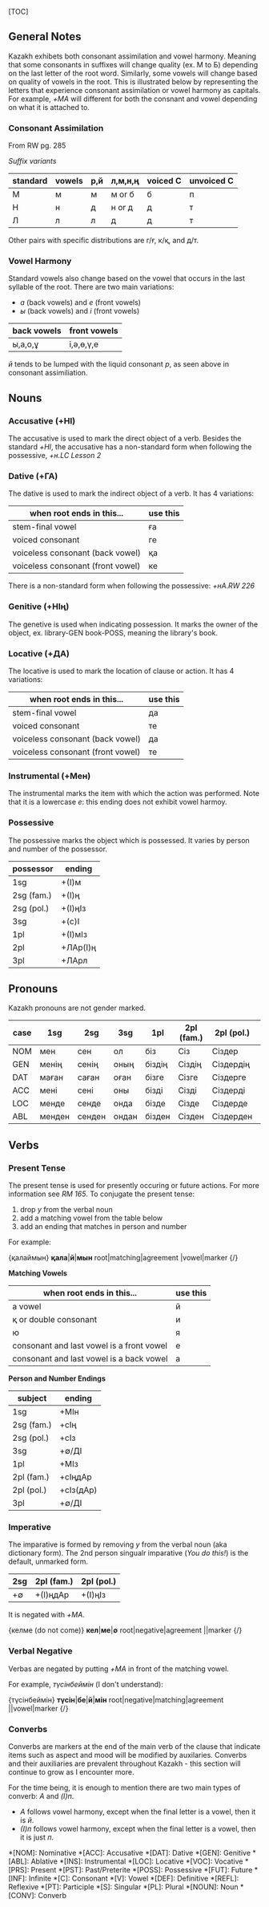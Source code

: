 [TOC]

## General Notes

Kazakh exhibets both consonant assimilation and vowel harmony. Meaning that some consonants in suffixes will change quality (ex. М to Б) depending on the last letter of the root word. Similarly, some vowels will change based on quality of vowels in the root. This is illustrated below by representing the letters that experience consonant assimilation or vowel harmony as capitals. For example, _+МА_ will different for both the consnant and vowel depending on what it is attached to.

### Consonant Assimilation

From RW pg. 285

_Suffix variants_

standard | vowels | р,й | л,м,н,ң | voiced C | unvoiced C
---------|--------|-----|---------|----------|------------
М        |м       |м    |м or б   |б         |п
Н        |н       |д    |н or д   |д         |т
Л        |л       |л    |д        |д         |т

Other pairs with specific distributions are г/ғ, к/қ, and д/т.

### Vowel Harmony

Standard vowels also change based on the vowel that occurs in the last syllable of the root. There are two main variations:

* _а_ (back vowels) and _е_ (front vowels)
* _ы_ (back vowels) and _і_ (front vowels)


back vowels | front vowels
------------|--------------
ы,а,о,ұ     |і,ә,ө,ү,е

_й_ tends to be lumped with the liquid consonant _р_, as seen above in consonant assimiliation.

## Nouns
### Accusative (+НІ)

The accusative is used to mark the direct object of a verb. Besides the standard _+НІ_, the accusative has a non-standard form when following the possessive, _+н_.<cite>LC Lesson 2</cite>

### Dative (+ГА)

The dative is used to mark the indirect object of a verb. It has 4 variations:

when root ends in this... | use this
-------------|--------------
stem-final vowel | ға
voiced consonant | ге
voiceless consonant (back vowel) | қа
voiceless consonant (front vowel) | ке

There is a non-standard form when following the possessive: _+нА_.<cite>RW 226</cite>

### Genitive (+НІң)

The genetive is used when indicating possession. It marks the owner of the object, ex. library-GEN book-POSS, meaning the library's book.

### Locative (+ДА)

The locative is used to mark the location of clause or action. It has 4 variations:

when root ends in this... | use this
-------------|--------------
stem-final vowel | да
voiced consonant | те
voiceless consonant (back vowel) | да
voiceless consonant (front vowel) | те


### Instrumental (+Мен)

The instrumental marks the item with which the action was performed. Note that it is a lowercase _е_: this ending does not exhibit vowel harmoy.

### Possessive

The possessive marks the object which is possessed. It varies by person and number of the possessor.

possessor  | ending
-----------|--------
1sg        | +(І)м
2sg (fam.) | +(І)ң
2sg (pol.) | +(І)ңІз
3sg        | +(с)І
1pl        | +(І)мІз
2pl        | +ЛАр(І)ң
3pl        | +ЛАрл

## Pronouns

Kazakh pronouns are not gender marked.

case | 1sg | 2sg | 3sg | 1pl | 2pl (fam.) | 2pl (pol.) | 3pl
-----|-----|-----|-----|-----|------------|------------|-----
NOM  |мен  |сен  |ол  |біз  |Сіз  |Сіздер  |олар
GEN  |менің  |сенің  |оның  |біздің  |Сіздің  |Сіздердің  |олардің
DAT  |маған  |саған  |оған  |бізге  |Сізге  |Сіздерге  |оларға
ACC  |мені  |сені  |оны  |бізді  |Сізді  |Сіздерді  |оларды
LOC  |менде  |сенде  |онда  |бізде  |Сізде  |Сіздерде  |оларда
ABL  |менден  |сенден  |ондан  |бізден  |Сізден  |Сіздерден  |олардан

## Verbs

### Present Tense

The present tense is used for presently occuring or future actions. For more information see _RM 165_. To conjugate the present tense:

1. drop _у_ from the verbal noun
2. add a matching vowel from the table below
3. add an ending that matches in person and number

For example: 

{қалаймын}
**қала**|**й**|**мын**
root|matching|agreement
|vowel|marker
{/}

**Matching Vowels**

when root ends in this... | use this
-------------|--------------
a vowel | й
қ or double consonant | и
ю | я
consonant and last vowel is a front vowel | е
consonant and last vowel is a back vowel | а

**Person and Number Endings**

subject    | ending
-----------|--------
1sg        | +МІн
2sg (fam.) | +сІң
2sg (pol.) | +сІз
3sg        | +∅/ДІ
1pl        | +МІз
2pl (fam.) | +сІңдАр
2pl (pol.) | +сІз(дАр)
3pl        | +∅/ДІ

### Imperative

The imparative is formed by removing _у_ from the verbal noun (aka dictionary form). The 2nd person singualr imparative (_You do this!_) is the default, unmarked form.

2sg | 2pl (fam.) | 2pl (pol.)
----|------------|------------
+∅  | +(І)ңдАр   | +(І)ңІз

It is negated with _+МА_.

{келме (do not come)}
**кел**|**ме**|**∅**
root|negative|agreement
||marker
{/}

### Verbal Negative

Verbas are negated by putting _+МА_ in front of the matching vowel.

For example, _түсінбеймін_ (I don't understand):

{түсінбеймін} 
**түсін**|**бе**|**й**|**мін**
root|negative|matching|agreement
||vowel|marker
{/}

### Converbs

Converbs are markers at the end of the main verb of the clause that indicate items such as aspect and mood will be modified by auxilaries. Converbs and their auxiliaries are prevalent throughout Kazakh - this section will continue to grow as I encounter more. 

For the time being, it is enough to mention there are two main types of converb: _А_ and _(І)п_. 

* _А_ follows vowel harmony, except when the final letter is a vowel, then it is _й_.
* _(І)п_ follows vowel harmony, except when the final letter is a vowel, then it is just _п_.


<!-- Abbreviations -->
*[NOM]: Nominative
*[ACC]: Accusative
*[DAT]: Dative
*[GEN]: Genitive
*[ABL]: Ablative
*[INS]: Instrumental
*[LOC]: Locative
*[VOC]: Vocative
*[PRS]: Present
*[PST]: Past/Preterite
*[POSS]: Possessive
*[FUT]: Future
*[INF]: Infinite
*[C]: Consonant
*[V]: Vowel
*[DEF]: Definitive
*[REFL]: Reflexive
*[PT]: Participle
*[S]: Singular
*[PL]: Plural
*[NOUN]: Noun
*[CONV]: Converb